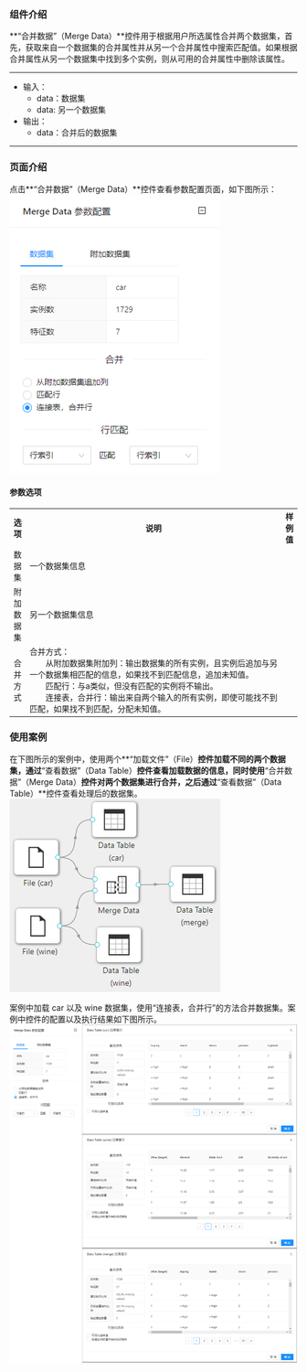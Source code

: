 ### 组件介绍
**“合并数据”（Merge Data）**控件用于根据用户所选属性合并两个数据集，首先，获取来自一个数据集的合并属性并从另一个合并属性中搜索匹配值。如果根据合并属性从另一个数据集中找到多个实例，则从可用的合并属性中删除该属性。

<hr/>

- 输入：
  - data：数据集
  - data: 另一个数据集
- 输出：
  - data：合并后的数据集

<hr/>


### 页面介绍
点击**“合并数据”（Merge Data）**控件查看参数配置页面，如下图所示：  
[ ![](/img/aistudio/preprocess/merge-data/param.png) ](/img/aistudio/preprocess/merge-data/param.png)

#### 参数选项
<table>
  <tr>
    <th>选项</th>
    <th width="650">说明</th>
    <th>样例值</th>
  </tr>
  <tr>
      <td>数据集</td> 
      <td>
      一个数据集信息
      </td> 
      <td></td>
  </tr>
  <tr>
      <td>附加数据集</td> 
      <td>
      另一个数据集信息
      </td> 
      <td></td>
  </tr>
  <tr>
      <td>合并方式</td> 
      <td>
      合并方式：<br/>
      &emsp;&emsp;从附加数据集附加列：输出数据集的所有实例，且实例后追加与另一个数据集相匹配的信息，如果找不到匹配信息，追加未知值。<br/>
      &emsp;&emsp;匹配行：与a类似，但没有匹配的实例将不输出。<br/>
      &emsp;&emsp;连接表，合并行：输出来自两个输入的所有实例，即使可能找不到匹配，如果找不到匹配，分配未知值。
      </td> 
      <td></td>
  </tr>
</table>

### 使用案例
在下图所示的案例中，使用两个**“加载文件”（File）**控件加载不同的两个数据集，通过**“查看数据”（Data Table）**控件查看加载数据的信息，同时使用**“合并数据”（Merge Data）**控件对两个数据集进行合并，之后通过**“查看数据”（Data Table）**控件查看处理后的数据集。  
[ ![](/img/aistudio/preprocess/merge-data/workflow.png) ](/img/aistudio/preprocess/merge-data/workflow.png)

案例中加载 car 以及 wine 数据集，使用“连接表，合并行”的方法合并数据集。案例中控件的配置以及执行结果如下图所示。  
[ ![](/img/aistudio/preprocess/merge-data/workflow-result.png) ](/img/aistudio/preprocess/merge-data/workflow-result.png)